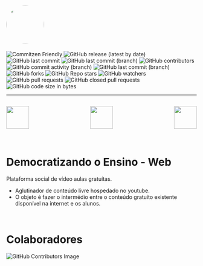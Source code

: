 <div style="display:flex; align-items:left; padding:0px 0px 20px 0px; ">
  <img src="https://i.imgur.com/Kt64d3S.png" width="100" style="border-radius:50%"/>
</div>

<div>
  <img alt="Commitzen Friendly" src="https://img.shields.io/badge/commitzen-friendly-blue?style=plastic&logo=plastic">
  <img alt="GitHub release (latest by date)" src="https://img.shields.io/github/v/release/SevenSeas-Tech/demen-backend?style=plastic">
  <img alt="GitHub last commit" src="https://img.shields.io/github/last-commit/SevenSeas-Tech/demen-backend?label=master%20last%20commit&style=plastic">
  <img alt="GitHub last commit (branch)" src="https://img.shields.io/github/last-commit/SevenSeas-Tech/demen-backend/development?label=develop%20last%20commit&style=plastic">
  <img alt="GitHub contributors" src="https://img.shields.io/github/contributors/SevenSeas-Tech/demen-backend?style=plastic">
</div>

<div>
  <img alt="GitHub commit activity (branch)" src="https://img.shields.io/github/commit-activity/w/SevenSeas-Tech/demen-backend/development?style=plastic">
  <img alt="GitHub last commit (branch)" src="https://img.shields.io/github/last-commit/SevenSeas-Tech/demen-backend/development?style=plastic">
  <img alt="GitHub forks" src="https://img.shields.io/github/forks/SevenSeas-Tech/demen-backend?style=plastic">
  <img alt="GitHub Repo stars" src="https://img.shields.io/github/stars/SevenSeas-Tech/demen-backend?style=plastic">
  <img alt="GitHub watchers" src="https://img.shields.io/github/watchers/Sevenseas-Tech/demen-backend?style=plastic">
  <img alt="GitHub pull requests" src="https://img.shields.io/github/issues-pr/sevenseas-tech/demen-backend?style=plastic">
  <img alt="GitHub closed pull requests" src="https://img.shields.io/github/issues-pr-closed/sevenseas-tech/demen-backend?style=plastic">
  <img alt="GitHub code size in bytes" src="https://img.shields.io/github/languages/code-size/sevenseas-tech/demen-backend?style=plastic">
</div>

<hr>

<div style="display:flex; padding:15px 0px; justify-content: space-between">
 <img height="60" src="https://cdn.jsdelivr.net/gh/devicons/devicon/icons/typescript/typescript-original.svg" />
 <img height="60" src="https://cdn.jsdelivr.net/gh/devicons/devicon/icons/nextjs/nextjs-original.svg" />
 <img height="60" src="https://cdn.jsdelivr.net/gh/devicons/devicon/icons/react/react-original-wordmark.svg" />
</div>

<br>

<h1>Democratizando o Ensino - Web</h1>
Plataforma social de vídeo aulas gratuítas.

* Aglutinador de conteúdo livre hospedado no youtube.
* O objeto é fazer o intermédio entre o conteúdo gratuíto existente disponível na internet e os alunos.

<br>

# Colaboradores
![GitHub Contributors Image](https://contrib.rocks/image?repo=SevenSeas-Tech/demen-backend)
